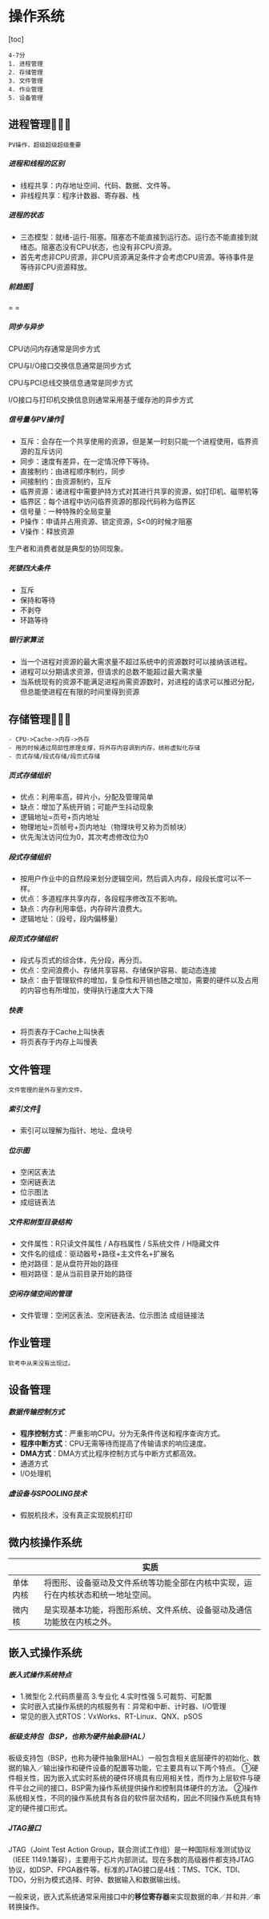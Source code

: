 # 操作系统

[toc]

```
4-7分
1. 进程管理
2. 存储管理
3. 文件管理
4. 作业管理
5. 设备管理
```



## 进程管理🌟🌟🌟

```
PV操作，超级超级超级重要
```

##### 进程和线程的区别

- 线程共享：内存地址空间、代码、数据、文件等。
- 非线程共享：程序计数器、寄存器、栈

##### 进程的状态

- 三态模型：就绪-运行-阻塞。阻塞态不能直接到运行态。运行态不能直接到就绪态。阻塞态没有CPU状态，也没有非CPU资源。
- 首先考虑非CPU资源，非CPU资源满足条件才会考虑CPU资源。等待事件是等待非CPU资源释放。

##### 前趋图🌟

= =

##### 同步与异步

CPU访问内存通常是同步方式

CPU与I/O接口交换信息通常是同步方式

CPU与PCI总线交换信息通常是同步方式

I/O接口与打印机交换信息则通常采用基于缓存池的异步方式

##### 信号量与PV操作🌟

- 互斥：会存在一个共享使用的资源，但是某一时刻只能一个进程使用，临界资源的互斥访问
- 同步：速度有差异，在一定情况停下等待。
- 直接制约：由进程顺序制约，同步
- 间接制约：由资源制约，互斥
- 临界资源：诸进程中需要护持方式对其进行共享的资源，如打印机、磁带机等
- 临界区：每个进程中访问临界资源的那段代码称为临界区
- 信号量：一种特殊的全局变量
- P操作：申请并占用资源、锁定资源，S<0的时候才阻塞
- V操作：释放资源

生产者和消费者就是典型的协同现象。

##### 死锁四大条件

- 互斥
- 保持和等待
- 不剥夺
- 环路等待

##### 银行家算法

- 当一个进程对资源的最大需求量不超过系统中的资源数时可以接纳该进程。
- 进程可以分期请求资源，但请求的总数不能超过最大需求量
- 当系统现有的资源不能满足进程尚需资源数时，对进程的请求可以推迟分配，但总能使进程在有限的时间里得到资源

## 存储管理🌟🌟🌟

```
- CPU->Cache->内存->外存
- 用的时候通过局部性原理支撑，将外存内容调到内存，统称虚拟化存储
- 页式存储/段式存储/段页式存储
```

##### 页式存储组织

- 优点：利用率高，碎片小，分配及管理简单
- 缺点：增加了系统开销；可能产生抖动现象
- 逻辑地址=页号+页内地址
- 物理地址=页帧号+页内地址（物理块号又称为页帧块）
- 优先淘汰访问位为0，其次考虑修改位为0

##### 段式存储组织

- 按用户作业中的自然段来划分逻辑空间，然后调入内存，段段长度可以不一样。
- 优点：多道程序共享内存，各段程序修改互不影响。
- 缺点：内存利用率低，内存碎片浪费大。
- 逻辑地址：（段号，段内偏移量）

##### 段页式存储组织

- 段式与页式的综合体，先分段，再分页。
- 优点：空间浪费小、存储共享容易、存储保护容易、能动态连接
- 缺点：由于管理软件的增加，复杂性和开销也随之增加，需要的硬件以及占用的内容也有所增加，使得执行速度大大下降

##### 快表

- 将页表存于Cache上叫快表
- 将页表存于内存上叫慢表

## 文件管理

```
文件管理的是外存里的文件。
```

##### 索引文件🌟

- 索引可以理解为指针、地址、盘块号

##### 位示图

- 空闲区表法
- 空闲链表法
- 位示图法
- 成组链表法

##### 文件和树型目录结构

- 文件属性：R只读文件属性 / A存档属性 / S系统文件 / H隐藏文件
- 文件名的组成：驱动器号+路径+主文件名+扩展名
- 绝对路径：是从盘符开始的路径
- 相对路径：是从当前目录开始的路径

##### 空闲存储空间的管理

- 文件管理：空闲区表法、空闲链表法、位示图法 成组链接法



## 作业管理

```
软考中从来没有出现过。
```



## 设备管理

##### 数据传输控制方式

- **程序控制方式**：严重影响CPU。分为无条件传送和程序查询方式。
- **程序中断方式**：CPU无需等待而提高了传输请求的响应速度。
- **DMA方式**：DMA方式比程序控制方式与中断方式都高效。
- 通道方式
- I/O处理机

##### 虚设备与SPOOLING技术

- 假脱机技术，没有真正实现脱机打印



## 微内核操作系统

|          | 实质                                                         |
| -------- | ------------------------------------------------------------ |
| 单体内核 | 将图形、设备驱动及文件系统等功能全部在内核中实现，运行在内核状态和统一地址空间。 |
| 微内核   | 是实现基本功能，将图形系统、文件系统、设备驱动及通信功能放在内核之外。 |



## 嵌入式操作系统

##### 嵌入式操作系统特点

- 1.微型化 2.代码质量高 3.专业化 4.实时性强 5.可裁剪、可配置
- 实时嵌入式操作系统的内核服务有：异常和中断、计时器、I/O管理
- 常见的嵌入式RTOS：VxWorks、RT-Linux、QNX、pSOS

##### 板级支持包（BSP，也称为硬件抽象层HAL）

板级支持包（BSP，也称为硬件抽象层HAL）一般包含相关底层硬件的初始化、数据的输入／输出操作和硬件设备的配置等功能，它主要具有以下两个特点。
①硬件相关性，因为嵌入式实时系统的硬件环境具有应用相关性，而作为上层软件与硬件平台之间的接口，BSP需为操作系统提供操作和控制具体硬件的方法。
②操作系统相关性，不同的操作系统具有各自的软件层次结构，因此不同操作系统具有特定的硬件接口形式。

##### JTAG接口

JTAG（Joint Test Action Group，联合测试工作组）是一种国际标准测试协议（IEEE 1149.1兼容），主要用于芯片内部测试。现在多数的高级器件都支持JTAG协议，如DSP、FPGA器件等。标准的JTAG接口是4线：TMS、TCK、TDI、TDO，分别为模式选择、时钟、数据输入和数据输出线。

一般来说，嵌入式系统通常采用接口中的**移位寄存器**来实现数据的串／并和并／串转换操作。